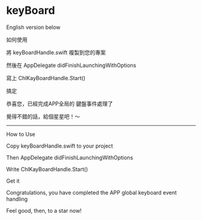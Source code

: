 # keyBoard

English version below

 如何使用

 將 keyBoardHandle.swift 複製到您的專案
 
 然後在 AppDelegate didFinishLaunchingWithOptions
 
 寫上 ChlKayBoardHandle.Start()
 
 搞定
 
 恭喜您，已經完成APP全局的 鍵盤事件處理了
 
 覺得不錯的話，給個星星吧！～

-----------------

How to Use


Copy keyBoardHandle.swift to your project

Then AppDelegate didFinishLaunchingWithOptions

Write ChlKayBoardHandle.Start()

Get it

Congratulations, you have completed the APP global keyboard event handling

Feel good, then, to a star now!

